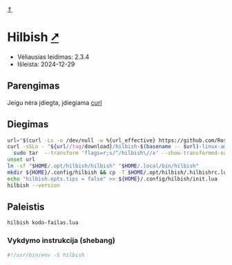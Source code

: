[&uArr;](./readme.md)

# Hilbish [&#x2B67;](https://rosettea.github.io/Hilbish/)

* Vėliausias leidimas: 2.3.4
* Išleista: 2024-12-29

## Parengimas

Jeigu nėra įdiegta, įdiegiama [curl](../utils/curl.md)

## Diegimas

```bash
url="$(curl -Ls -o /dev/null -w %{url_effective} https://github.com/Rosettea/Hilbish/releases/latest)"
curl -sSLo - "${url//tag/download}/hilbish-$(basename -- $url)-linux-amd64.tar.gz" |\
  sudo tar  --transform 'flags=r;s/^/hilbish\//x' --show-transformed-names -xzvC "$HOME/.opt"
unset url
ln -sf "$HOME/.opt/hilbish/hilbish" "$HOME/.local/bin/hilbish"
mkdir ${HOME}/.config/hilbish && cp -T $HOME/.opt/hilbish/.hilbishrc.lua ${HOME}/.config/hilbish/init.lua
echo "hilbish.opts.tips = false" >> ${HOME}/.config/hilbish/init.lua
hilbish --version
```

## Paleistis

```bash
hilbish kodo-failas.lua
```

### Vykdymo instrukcija (shebang)

```bash
#!/usr/bin/env -S hilbish
```
